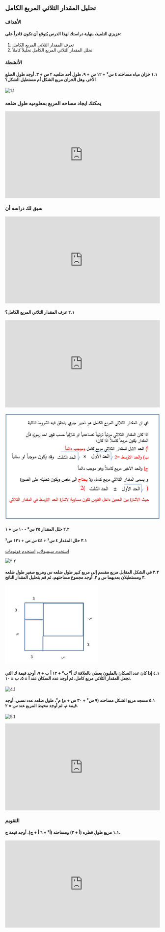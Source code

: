 ## تحليل المقدار الثلاثي المربع الكامل

### الأهداف

#### عزيزي التلميذ، بنهاية دراستك لهذا الدرس يُتوقع أن تكون قادراً على:

1. تعرف المقدار الثلاثي المربع الكامل
2. تحلل المقدار الثلاثي المربع الكامل تحليلاً كاملاً

### الأنشطة

#### ١.١ خزان مياه مساحته ٤ س² + ١٢ س + ٩، طول أحد ضلعيه ٢ س + ٣. أوجد طول الضلع الآخر، وهل الخزان مربع الشكل أم مستطيل الشكل؟

![1.1](https://toplineindustries.in/wp-content/uploads/2022/10/blog-9-768x403-1.webp)

### يمكنك ايجاد مساحه المربع بمعلوميه طول ضلعه

<div style="position: relative; padding-bottom: 56.25%; height: 0; overflow: hidden; margin-bottom: 20px;">
  <iframe style="position: absolute; top: 0; left: 0; width: 100%; height: 100%;" src="https://www.youtube.com/embed/SPvgJJT5lIA" frameborder="0" allow="accelerometer; autoplay; clipboard-write; encrypted-media; gyroscope; picture-in-picture" allowfullscreen></iframe>
</div>

### سبق لك دراسه أن

<div style="position: relative; padding-bottom: 56.25%; height: 0; overflow: hidden;">
  <iframe style="position: absolute; top: 0; left: 0; width: 100%; height: 100%;" src="https://www.youtube.com/embed/cP1sPvGtsY0" frameborder="0" allow="accelerometer; autoplay; clipboard-write; encrypted-media; gyroscope; picture-in-picture" allowfullscreen></iframe>
</div>

#### ٢.١ عرف المقدار الثلاثي المربع الكامل؟

<div style="position: relative; padding-bottom: 56.25%; height: 0; overflow: hidden; margin-bottom: 20px;">
  <iframe style="position: absolute; top: 0; left: 0; width: 100%; height: 100%;" src="https://www.youtube.com/embed/1rZbq4JpWAs" frameborder="0" allow="accelerometer; autoplay; clipboard-write; encrypted-media; gyroscope; picture-in-picture" allowfullscreen></iframe>
</div>

![٣.١](../Images/lec3-1.png)

#### ٢.٢ حلل المقدار ٢٥ س² - ١٠ س + ١

#### ٣.١ حلل المقدار ٤ س² + ٤٤ س ص + ١٢١ ص²

<a href="https://ar.symbolab.com/" target="_blank">استخدم سيمبولاب</a>
<a href="https://photomath.com/install/" target="_blank">استخدم فوتوماث</a>

![٣.٢](https://1.bp.blogspot.com/-s0MvevPadjk/YG1p6gG4RXI/AAAAAAAAB50/Ddig0rQ_IjcMHW3qCNd5eipCpBFB9ZVHgCLcBGAsYHQ/s1242/%25D8%25A7%25D9%2585%25D8%25AA%25D8%25AD%25D8%25A7%25D9%2586.png)

#### ٣.٢ في الشكل المقابل مربع مقسم إلى مربع كبير طول ضلعه س ومربع صغير طول ضلعه ٣ ومستطيلان بعديهما س و ٣. أوجد مجموع مساحتهم، ثم قم بتحليل المقدار الناتج.

![٣.٣](../Images/lec3-2.png)

#### ٤.١ إذا كان عدد السكان بالمليون يعطى بالعلاقة ك أ² ب² + ١٢ أ ب + ٩، أوجد قيمة ك التي تجعل المقدار الثلاثي مربع كامل، ثم أوجد عدد السكان عند أ = ٥، ب = ١٠.

![4.1](https://www.journee-mondiale.com/en/wp-content/uploads/2024/07/world-population-day-celebration.jpg)

#### ٥.١ مسجد مربع الشكل مساحته (٩ س² + ٣٠ س + م) م²، طول ضلعه عدد نسبي. أوجد قيمة م، ثم أوجد محيط المربع عند س = ٢.

![5.1](https://muslimaid-2022.storage.googleapis.com/upload/img_cache/file-25001-0871da08d100482ff26789c90b8cef6e.jpg)

<div style="position: relative; padding-bottom: 56.25%; height: 0; overflow: hidden;">
  <iframe style="position: absolute; top: 0; left: 0; width: 100%; height: 100%;" src="https://www.youtube.com/embed/Sc9Tir7gfxA" frameborder="0" allow="accelerometer; autoplay; clipboard-write; encrypted-media; gyroscope; picture-in-picture" allowfullscreen></iframe>
</div>

### التقويم

#### ١.١ مربع طول قطره (أ + ٣) ومساحته (أ² + ٦ أ + ج). أوجد قيمة ج.

<div style="position: relative; padding-bottom: 56.25%; height: 0; overflow: hidden;">
  <iframe style="position: absolute; top: 0; left: 0; width: 100%; height: 100%;" src="https://www.youtube.com/embed/or_0AjT6WpA" frameborder="0" allow="accelerometer; autoplay; clipboard-write; encrypted-media; gyroscope; picture-in-picture" allowfullscreen></iframe>
</div>
